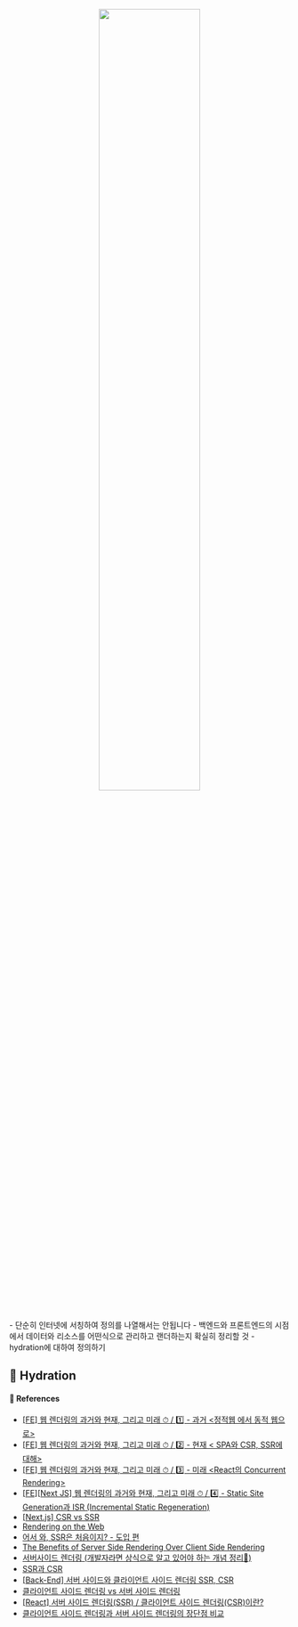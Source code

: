 <p align="center"><img src="https://github.com/JeongwooHam/FE_Study_Logs/assets/123251211/8492d367-7fb4-4128-be87-528ad157c3de" width="60%"/></p>
- 단순히 인터넷에 서칭하여 정의를 나열해서는 안됩니다
- 백엔드와 프론트엔드의 시점에서 데이터와 리소스를 어떤식으로 관리하고 랜더하는지 확실히 정리할 것
- hydration에 대하여 정의하기

## 🚿 Hydration

#### 🔎 References

- [[FE] 웹 렌더링의 과거와 현재, 그리고 미래 ⏱ / 1️⃣ - 과거 <정적웹 에서 동적 웹으로>](https://programming119.tistory.com/275)
- [[FE] 웹 렌더링의 과거와 현재, 그리고 미래 ⏱ / 2️⃣ - 현재 < SPA와 CSR, SSR에 대해>](https://programming119.tistory.com/276)
- [[FE] 웹 렌더링의 과거와 현재, 그리고 미래 ⏱ / 3️⃣ - 미래 <React의 Concurrent Rendering>](https://programming119.tistory.com/277)
- [[FE][Next JS] 웹 렌더링의 과거와 현재, 그리고 미래 ⏱ / 4️⃣ - Static Site Generation과 ISR (Incremental Static Regeneration)](https://programming119.tistory.com/278)
- [[Next.js] CSR vs SSR](https://velog.io/@wooseok123/Next.js-CSR-vs-SSR)
- [Rendering on the Web](https://web.dev/rendering-on-the-web/)
- [어서 와, SSR은 처음이지? - 도입 편](https://d2.naver.com/helloworld/7804182)
- [The Benefits of Server Side Rendering Over Client Side Rendering](https://medium.com/walmartglobaltech/the-benefits-of-server-side-rendering-over-client-side-rendering-5d07ff2cefe8)
- [서버사이드 렌더링 (개발자라면 상식으로 알고 있어야 하는 개념 정리🌟)](https://www.youtube.com/watch?v=iZ9csAfU5Os)
- [SSR과 CSR](https://jhbljs92.tistory.com/entry/1-SSR%EA%B3%BC-CSR)
- [[Back-End] 서버 사이드와 클라이언트 사이드 렌더링 SSR, CSR](https://m.blog.naver.com/dsz08082/223057875073)
- [클라이언트 사이드 렌더링 vs 서버 사이드 렌더링](https://velog.io/@olzlel2000/%EC%84%9C%EB%B2%84%EC%82%AC%EC%9D%B4%EB%93%9C%EB%A0%8C%EB%8D%94%EB%A7%81)
- [[React] 서버 사이드 렌더링(SSR) / 클라이언트 사이드 렌더링(CSR)이란?](https://ctdlog.tistory.com/46)
- [클라이언트 사이드 렌더링과 서버 사이드 렌더링의 장단점 비교](https://www.startupcode.kr/company/blog/archives/12)
